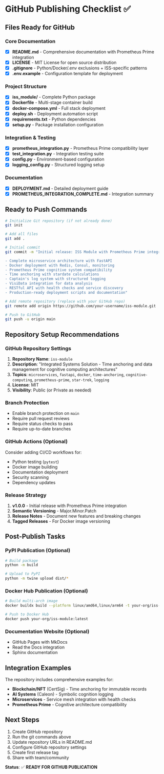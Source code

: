 # GitHub Publishing Checklist ✅

## Files Ready for GitHub

### Core Documentation
- [x] **README.md** - Comprehensive documentation with Prometheus Prime integration
- [x] **LICENSE** - MIT License for open source distribution
- [x] **.gitignore** - Python/Docker/.env exclusions + ISS-specific patterns
- [x] **.env.example** - Configuration template for deployment

### Project Structure
- [x] **iss_module/** - Complete Python package
- [x] **Dockerfile** - Multi-stage container build
- [x] **docker-compose.yml** - Full stack deployment
- [x] **deploy.sh** - Deployment automation script
- [x] **requirements.txt** - Python dependencies
- [x] **setup.py** - Package installation configuration

### Integration & Testing
- [x] **prometheus_integration.py** - Prometheus Prime compatibility layer
- [x] **test_integration.py** - Integration testing suite
- [x] **config.py** - Environment-based configuration
- [x] **logging_config.py** - Structured logging setup

### Documentation
- [x] **DEPLOYMENT.md** - Detailed deployment guide
- [x] **PROMETHEUS_INTEGRATION_COMPLETE.md** - Integration summary

## Ready to Push Commands

```bash
# Initialize Git repository (if not already done)
git init

# Add all files
git add .

# Initial commit
git commit -m "Initial release: ISS Module with Prometheus Prime integration

- Complete microservice architecture with FastAPI
- Docker deployment with Redis, Consul, monitoring
- Prometheus Prime cognitive system compatibility
- Time anchoring with stardate calculations
- Captain's log system with structured logging
- VisiData integration for data analysis
- RESTful API with health checks and service discovery
- Production-ready deployment scripts and documentation"

# Add remote repository (replace with your GitHub repo)
git remote add origin https://github.com/your-username/iss-module.git

# Push to GitHub
git push -u origin main
```

## Repository Setup Recommendations

### GitHub Repository Settings
1. **Repository Name**: `iss-module`
2. **Description**: "Integrated Systems Solution - Time anchoring and data management for cognitive computing architectures"
3. **Topics**: `microservices`, `fastapi`, `docker`, `time-anchoring`, `cognitive-computing`, `prometheus-prime`, `star-trek`, `logging`
4. **License**: MIT
5. **Visibility**: Public (or Private as needed)

### Branch Protection
- Enable branch protection on `main`
- Require pull request reviews
- Require status checks to pass
- Require up-to-date branches

### GitHub Actions (Optional)
Consider adding CI/CD workflows for:
- Python testing (`pytest`)
- Docker image building
- Documentation deployment
- Security scanning
- Dependency updates

### Release Strategy
1. **v1.0.0** - Initial release with Prometheus Prime integration
2. **Semantic Versioning** - Major.Minor.Patch
3. **Release Notes** - Document new features and breaking changes
4. **Tagged Releases** - For Docker image versioning

## Post-Publish Tasks

### PyPI Publication (Optional)
```bash
# Build package
python -m build

# Upload to PyPI
python -m twine upload dist/*
```

### Docker Hub Publication (Optional)
```bash
# Build multi-arch image
docker buildx build --platform linux/amd64,linux/arm64 -t your-org/iss-module:latest .

# Push to Docker Hub
docker push your-org/iss-module:latest
```

### Documentation Website (Optional)
- GitHub Pages with MkDocs
- Read the Docs integration
- Sphinx documentation

## Integration Examples

The repository includes comprehensive examples for:
- **Blockchain/NFT** (CertSig) - Time anchoring for immutable records
- **AI Systems** (Caleon) - Symbolic cognition logging
- **Microservices** - Service mesh integration with health checks
- **Prometheus Prime** - Cognitive architecture compatibility

## Next Steps

1. Create GitHub repository
2. Run the git commands above
3. Update repository URLs in README.md
4. Configure GitHub repository settings
5. Create first release tag
6. Share with team/community

**Status**: ✅ **READY FOR GITHUB PUBLICATION**
